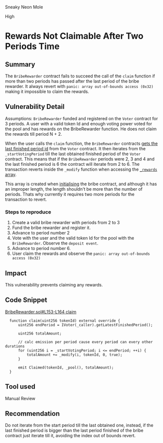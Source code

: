 Sneaky Neon Mole

High

# Rewards Not Claimable After Two Periods Time

## Summary

The `BribeRewarder` contract fails to succeed the call of the `claim` function if more than two periods has passed after the last period of the bribe rewarder. It always revert with `panic: array out-of-bounds access (0x32)` making it impossible to claim the rewards.

## Vulnerability Detail

Assumptions: `BribeRewarder` funded and registered on the `Voter` contract for 3 periods. A user with a valid token Id and enough voting power voted for the pool and has rewards on the BribeRewarder function. He does not claim the rewards till period N + 2.

When the user calls the `claim` function, the `BribeRewarder` contracts [gets the last finished period id](https://github.com/sherlock-audit/2024-06-magicsea/blob/main/magicsea-staking/src/rewarders/BribeRewarder.sol#L154) from the `Voter` contract. It then iterates from the `_startVotingPeriod` till the last obtained finished period of the `Voter` contract. This means that if the `BribeRewarder` periods were 2, 3 and 4 and the last finished period is 6 the contract will iterate from 2 to 6. The transaction reverts inside the `_modify` function when accessing the [`_rewards` array](https://github.com/sherlock-audit/2024-06-magicsea/blob/main/magicsea-staking/src/rewarders/BribeRewarder.sol#L274). 

This array is created when [initialising](https://github.com/sherlock-audit/2024-06-magicsea/blob/main/magicsea-staking/src/rewarders/BribeRewarder.sol#L250) the bribe contract, and although it has an improper length, the length shouldn't be more than the number of periods. Thats why currently it requires two more periods for the transaction to revert.

### Steps to reproduce
1. Create a valid bribe rewarder with periods from 2 to 3
2. Fund the bribe rewarder and register it.
3. Advance to period number 2
4. Vote with the user and the valid token Id for the pool with the `BribeRewarder`. Observe the `deposit event`.
5.  Advance to period number 6.
6. User claim the rewards and observe the `panic: array out-of-bounds access (0x32)`

## Impact

This vulnerability prevents claiming any rewards.

## Code Snippet

[BribeRewarder.sol#L153-L164 claim](https://github.com/sherlock-audit/2024-06-magicsea/blob/main/magicsea-staking/src/rewarders/BribeRewarder.sol#L153-L164)
```solidity
  function claim(uint256 tokenId) external override {
      uint256 endPeriod = IVoter(_caller).getLatestFinishedPeriod();

      uint256 totalAmount;

      // calc emission per period cause every period can every other durations
      for (uint256 i = _startVotingPeriod; i <= endPeriod; ++i) {
          totalAmount += _modify(i, tokenId, 0, true);
      }

      emit Claimed(tokenId, _pool(), totalAmount);
  }
```

## Tool used

Manual Review

## Recommendation

Do not iterate from the start period till the last obtained one, instead, if the last finished period is bigger than the last period finished of the bribe contract just iterate till it, avoiding the index out of bounds revert.
